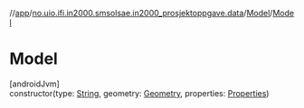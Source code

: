 //[app](../../../index.md)/[no.uio.ifi.in2000.smsolsae.in2000_prosjektoppgave.data](../index.md)/[Model](index.md)/[Model](-model.md)

# Model

[androidJvm]\
constructor(type: [String](https://kotlinlang.org/api/latest/jvm/stdlib/kotlin/-string/index.html), geometry: [Geometry](../-geometry/index.md), properties: [Properties](../-properties/index.md))

